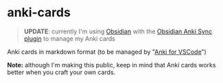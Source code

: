 # anki-cards

> **UPDATE**: currently I'm using [Obsidian](https://obsidian.md) with the [Obsidian Anki Sync plugin](https://github.com/debanjandhar12/Obsidian-Anki-Sync) to manage my Anki cards

Anki cards in markdown format (to be managed by "[Anki for VSCode](https://github.com/jasonwilliams/anki)")

**Note:** although I'm making this public, keep in mind that Anki cards works better when you craft your own cards.
